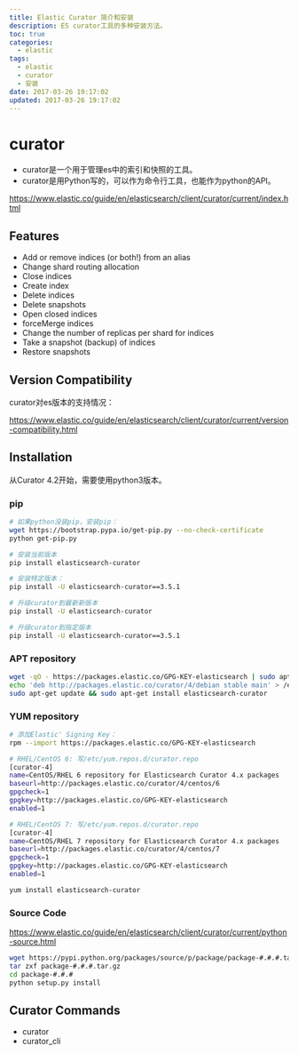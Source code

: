 ```yaml
---
title: Elastic Curator 简介和安装
description: ES curator工具的多种安装方法。
toc: true
categories:
  - elastic
tags:
  - elastic
  - curator
  - 安装
date: 2017-03-26 19:17:02
updated: 2017-03-26 19:17:02
---
```


# curator

* curator是一个用于管理es中的索引和快照的工具。
* curator是用Python写的，可以作为命令行工具，也能作为python的API。

https://www.elastic.co/guide/en/elasticsearch/client/curator/current/index.html

## Features

* Add or remove indices (or both!) from an alias
* Change shard routing allocation
* Close indices
* Create index
* Delete indices
* Delete snapshots
* Open closed indices
* forceMerge indices
* Change the number of replicas per shard for indices
* Take a snapshot (backup) of indices
* Restore snapshots

## Version Compatibility

curator对es版本的支持情况：

https://www.elastic.co/guide/en/elasticsearch/client/curator/current/version-compatibility.html

## Installation

从Curator 4.2开始，需要使用python3版本。

### pip

```sh
# 如果python没装pip，安装pip：
wget https://bootstrap.pypa.io/get-pip.py --no-check-certificate
python get-pip.py

# 安装当前版本
pip install elasticsearch-curator

# 安装特定版本：
pip install -U elasticsearch-curator==3.5.1

# 升级curator到最新新版本
pip install -U elasticsearch-curator

# 升级curator到指定版本
pip install -U elasticsearch-curator==3.5.1
```

### APT repository

```sh
wget -qO - https://packages.elastic.co/GPG-KEY-elasticsearch | sudo apt-key add -
echo 'deb http://packages.elastic.co/curator/4/debian stable main' > /etc/apt/sources.list.d/curator.list
sudo apt-get update && sudo apt-get install elasticsearch-curator
```

### YUM repository

```sh
# 添加Elastic' Signing Key：
rpm --import https://packages.elastic.co/GPG-KEY-elasticsearch

# RHEL/CentOS 6: 写/etc/yum.repos.d/curator.repo
[curator-4]
name=CentOS/RHEL 6 repository for Elasticsearch Curator 4.x packages
baseurl=http://packages.elastic.co/curator/4/centos/6
gpgcheck=1
gpgkey=http://packages.elastic.co/GPG-KEY-elasticsearch
enabled=1

# RHEL/CentOS 7: 写/etc/yum.repos.d/curator.repo
[curator-4]
name=CentOS/RHEL 7 repository for Elasticsearch Curator 4.x packages
baseurl=http://packages.elastic.co/curator/4/centos/7
gpgcheck=1
gpgkey=http://packages.elastic.co/GPG-KEY-elasticsearch
enabled=1

yum install elasticsearch-curator
```

### Source Code

https://www.elastic.co/guide/en/elasticsearch/client/curator/current/python-source.html

```sh
wget https://pypi.python.org/packages/source/p/package/package-#.#.#.tar.gz
tar zxf package-#.#.#.tar.gz
cd package-#.#.#
python setup.py install
```

## Curator Commands

- curator
- curator_cli



